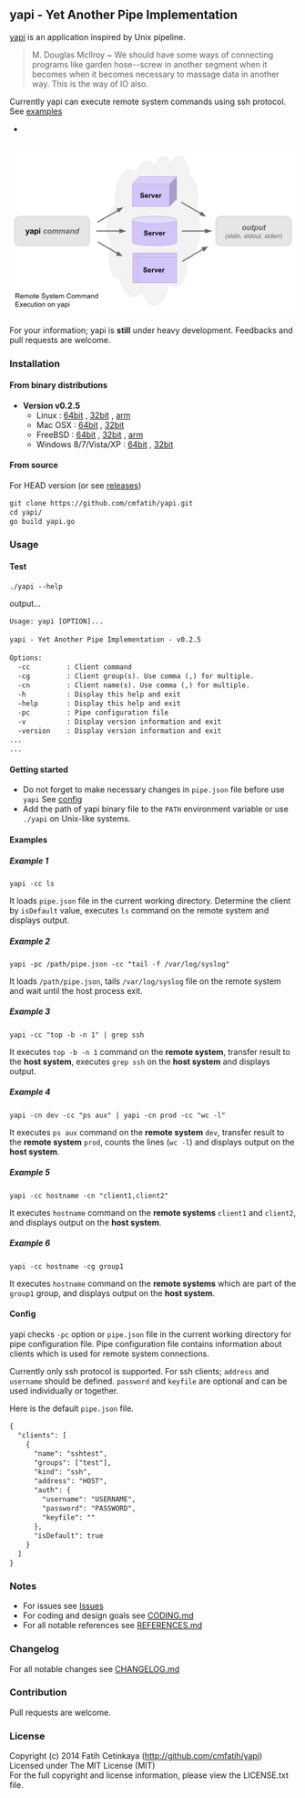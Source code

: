 ## yapi - Yet Another Pipe Implementation

[yapi](http://github.com/cmfatih/yapi) is an application inspired by Unix pipeline.  

> M. Douglas McIlroy ~ We should have some ways of connecting programs like garden hose--screw in 
> another segment when it becomes when it becomes necessary to massage data in another way. 
> This is the way of IO also.  

Currently yapi can execute remote system commands using ssh protocol. See [examples](#examples)  

-
![yapi-figure-rsce](docs/img/figure-rsceoy.png "Remote System Command Execution on yapi")
-

For your information; yapi is **still** under heavy development. 
Feedbacks and pull requests are welcome.  

### Installation

#### From binary distributions

* **Version v0.2.5**
  * Linux : 
    [64bit](https://github.com/cmfatih/yapi/releases/download/v0.2.5/yapi-linux-amd64.tar.gz) , 
    [32bit](https://github.com/cmfatih/yapi/releases/download/v0.2.5/yapi-linux-386.tar.gz) , 
    [arm](https://github.com/cmfatih/yapi/releases/download/v0.2.5/yapi-linux-arm.tar.gz)
  * Mac OSX : 
    [64bit](https://github.com/cmfatih/yapi/releases/download/v0.2.5/yapi-darwin-amd64.tar.gz) , 
    [32bit](https://github.com/cmfatih/yapi/releases/download/v0.2.5/yapi-darwin-386.tar.gz)
  * FreeBSD : 
    [64bit](https://github.com/cmfatih/yapi/releases/download/v0.2.5/yapi-freebsd-amd64.tar.gz) , 
    [32bit](https://github.com/cmfatih/yapi/releases/download/v0.2.5/yapi-freebsd-386.tar.gz) , 
    [arm](https://github.com/cmfatih/yapi/releases/download/v0.2.5/yapi-freebsd-arm.tar.gz)
  * Windows 8/7/Vista/XP : 
    [64bit](https://github.com/cmfatih/yapi/releases/download/v0.2.5/yapi-windows-amd64.zip) , 
    [32bit](https://github.com/cmfatih/yapi/releases/download/v0.2.5/yapi-windows-386.zip)

#### From source

For HEAD version (or see [releases](https://github.com/cmfatih/yapi/releases))

```
git clone https://github.com/cmfatih/yapi.git
cd yapi/
go build yapi.go
```

### Usage

#### Test

```
./yapi --help
```
output...
```
Usage: yapi [OPTION]...

yapi - Yet Another Pipe Implementation - v0.2.5

Options:
  -cc         : Client command
  -cg         : Client group(s). Use comma (,) for multiple.
  -cn         : Client name(s). Use comma (,) for multiple.
  -h          : Display this help and exit
  -help       : Display this help and exit
  -pc         : Pipe configuration file
  -v          : Display version information and exit
  -version    : Display version information and exit
...
...
```

#### Getting started

* Do not forget to make necessary changes in `pipe.json` file before use `yapi` 
  See [config](#config)  
* Add the path of yapi binary file to the `PATH` environment variable or 
  use `./yapi` on Unix-like systems.

#### Examples

##### Example 1
```
yapi -cc ls
```
It loads `pipe.json` file in the current working directory. Determine the client by 
`isDefault` value, executes `ls` command on the remote system and displays output.

##### Example 2
```
yapi -pc /path/pipe.json -cc "tail -f /var/log/syslog"
```
It loads `/path/pipe.json`, tails `/var/log/syslog` file on the remote system and 
wait until the host process exit.

##### Example 3
```
yapi -cc "top -b -n 1" | grep ssh
```
It executes `top -b -n 1` command on the **remote system**,
transfer result to the **host system**, executes `grep ssh` on the **host system** 
and displays output.

##### Example 4
```
yapi -cn dev -cc "ps aux" | yapi -cn prod -cc "wc -l"
```
It executes `ps aux` command on the **remote system** `dev`,
transfer result to the **remote system** `prod`, counts the lines (`wc -l`)
and displays output on the **host system**.

##### Example 5
```
yapi -cc hostname -cn "client1,client2"
```
It executes `hostname` command on the **remote systems** `client1` and `client2`,
and displays output on the **host system**.

##### Example 6
```
yapi -cc hostname -cg group1
```
It executes `hostname` command on the **remote systems** which are part of the
`group1` group, and displays output on the **host system**.

#### Config

yapi checks `-pc` option or `pipe.json` file in the current working directory 
for pipe configuration file. Pipe configuration file contains information about 
clients which is used for remote system connections.  

Currently only ssh protocol is supported. For ssh clients; `address` and `username` 
should be defined. `password` and `keyfile` are optional and can be used individually 
or together.

Here is the default `pipe.json` file.

```
{
  "clients": [
    {
      "name": "sshtest",
      "groups": ["test"],
      "kind": "ssh",
      "address": "HOST",
      "auth": {
        "username": "USERNAME",
        "password": "PASSWORD",
        "keyfile": ""
      },
      "isDefault": true
    }
  ]
}
```

### Notes

* For issues see [Issues](https://github.com/cmfatih/yapi/issues)
* For coding and design goals see [CODING.md](https://github.com/cmfatih/yapi/blob/master/CODING.md)
* For all notable references see [REFERENCES.md](https://github.com/cmfatih/yapi/blob/master/REFERENCES.md)

### Changelog

For all notable changes see [CHANGELOG.md](https://github.com/cmfatih/yapi/blob/master/CHANGELOG.md)

### Contribution

Pull requests are welcome.

### License

Copyright (c) 2014 Fatih Cetinkaya (http://github.com/cmfatih/yapi)  
Licensed under The MIT License (MIT)  
For the full copyright and license information, please view the LICENSE.txt file.